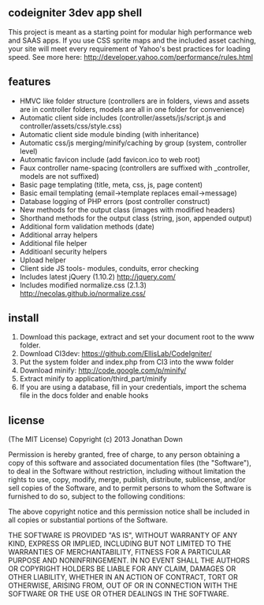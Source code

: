 ## codeigniter 3dev app shell

This project is meant as a starting point for modular high performance web and SAAS apps. If you use CSS sprite maps and the included asset caching, your site will meet every requirement of Yahoo's best practices for loading speed. See more here: http://developer.yahoo.com/performance/rules.html

## features

* HMVC like folder structure (controllers are in folders, views and assets are in controller folders, models are all in one folder for convenience)
* Automatic client side includes (controller/assets/js/script.js and controller/assets/css/style.css)
* Automatic client side module binding (with inheritance)
* Automatic css/js merging/minify/caching by group (system, controller level)
* Automatic favicon include (add favicon.ico to web root)
* Faux controller name-spacing (controllers are suffixed with _controller, models are not suffixed)
* Basic page templating (title, meta, css, js, page content)
* Basic email templating (email->template replaces email->message)
* Database logging of PHP errors (post controller construct)
* New methods for the output class (images with modified headers)
* Shorthand methods for the output class (string, json, appended output)
* Additional form validation methods (date)
* Additional array helpers
* Additional file helper
* Additioanl security helpers
* Upload helper
* Client side JS tools- modules, conduits, error checking
* Includes latest jQuery (1.10.2) http://jquery.com/
* Includes modified normalize.css (2.1.3) http://necolas.github.io/normalize.css/

## install

1. Download this package, extract and set your document root to the www folder.
2. Download CI3dev: https://github.com/EllisLab/CodeIgniter/
3. Put the system folder and index.php from CI3 into the www folder
4. Download minify: http://code.google.com/p/minify/
5. Extract minify to application/third_part/minify
6. If you are using a database, fill in your credentials, import the schema file in the docs folder and enable hooks

## license

(The MIT License) Copyright (c) 2013 Jonathan Down

Permission is hereby granted, free of charge, to any person obtaining a copy of this software and associated documentation files (the "Software"), to deal in the Software without restriction, including without limitation the rights to use, copy, modify, merge, publish, distribute, sublicense, and/or sell copies of the Software, and to permit persons to whom the Software is furnished to do so, subject to the following conditions:

The above copyright notice and this permission notice shall be included in all copies or substantial portions of the Software.

THE SOFTWARE IS PROVIDED "AS IS", WITHOUT WARRANTY OF ANY KIND, EXPRESS OR IMPLIED, INCLUDING BUT NOT LIMITED TO THE WARRANTIES OF MERCHANTABILITY, FITNESS FOR A PARTICULAR PURPOSE AND NONINFRINGEMENT. IN NO EVENT SHALL THE AUTHORS OR COPYRIGHT HOLDERS BE LIABLE FOR ANY CLAIM, DAMAGES OR OTHER LIABILITY, WHETHER IN AN ACTION OF CONTRACT, TORT OR OTHERWISE, ARISING FROM, OUT OF OR IN CONNECTION WITH THE SOFTWARE OR THE USE OR OTHER DEALINGS IN THE SOFTWARE.